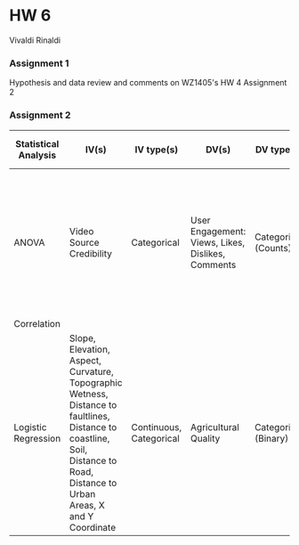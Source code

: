 # HW 6 
Vivaldi Rinaldi

### Assignment 1
Hypothesis and data review and comments on WZ1405's HW 4 Assignment 2 


### Assignment 2

| Statistical Analysis | IV(s)                                                                                                                                                                        | IV type(s)              | DV(s)                                             | DV type(s)           | Control Var type | Question to be answered                                                                                              | *H0*                                                                      | alpha                                   | Link                                                                              |
|----------------------|------------------------------------------------------------------------------------------------------------------------------------------------------------------------------|-------------------------|---------------------------------------------------|----------------------|------------------|----------------------------------------------------------------------------------------------------------------------|---------------------------------------------------------------------------|-----------------------------------------|-----------------------------------------------------------------------------------|
| ANOVA                | Video Source Credibility                                                                                                                                                     | Categorical             | User Engagement: Views, Likes, Dislikes, Comments | Categorical (Counts) | None             | Do Credible Medical Videos have higher educational value in terms of user engagement than non credible medical video | Credible Medical Video <= Not Credible Medical Video                      | 0.01                                    | [Link](https://journals.plos.org/plosone/article?id=10.1371/journal.pone.0082469) |
| Correlation          |                                                                                                                                                                              |                         |                                                   |                      |                  |                                                                                                                      |                                                                           |                                         |                                                                                   |
| Logistic Regression  | Slope, Elevation, Aspect, Curvature, Topographic Wetness, Distance to faultlines, Distance to coastline, Soil, Distance to Road, Distance to Urban Areas, X and Y Coordinate | Continuous, Categorical | Agricultural Quality                              | Categorical (Binary) | None             | Isolate Predictors to determine agricultural quality                                                                 | Predictor variable have little or no impact on the agricultural quality   | Doesn't exactly state but assuming 0.05 | [Link](https://journals.plos.org/plosone/article?id=10.1371/journal.pone.0192039) |